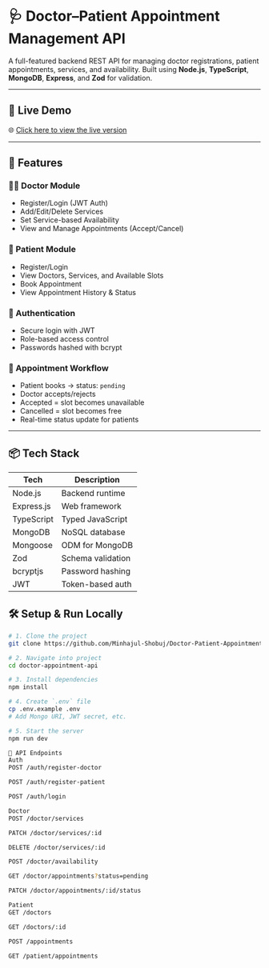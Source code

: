 # 🩺 Doctor–Patient Appointment Management API

A full-featured backend REST API for managing doctor registrations, patient appointments, services, and availability. Built using **Node.js**, **TypeScript**, **MongoDB**, **Express**, and **Zod** for validation.

---

## 🚀 Live Demo

🌐 [Click here to view the live version](https://doctor-tec.vercel.app)

---

## 🚀 Features

### 👨‍⚕️ Doctor Module

- Register/Login (JWT Auth)
- Add/Edit/Delete Services
- Set Service-based Availability
- View and Manage Appointments (Accept/Cancel)

### 👤 Patient Module

- Register/Login
- View Doctors, Services, and Available Slots
- Book Appointment
- View Appointment History & Status

### 🔐 Authentication

- Secure login with JWT
- Role-based access control
- Passwords hashed with bcrypt

### 🔁 Appointment Workflow

- Patient books → status: `pending`
- Doctor accepts/rejects
- Accepted = slot becomes unavailable
- Cancelled = slot becomes free
- Real-time status update for patients

---

## 📦 Tech Stack

| Tech       | Description       |
| ---------- | ----------------- |
| Node.js    | Backend runtime   |
| Express.js | Web framework     |
| TypeScript | Typed JavaScript  |
| MongoDB    | NoSQL database    |
| Mongoose   | ODM for MongoDB   |
| Zod        | Schema validation |
| bcryptjs   | Password hashing  |
| JWT        | Token-based auth  |

## 🛠 Setup & Run Locally

```bash
# 1. Clone the project
git clone https://github.com/Minhajul-Shobuj/Doctor-Patient-Appointment-Management-System-

# 2. Navigate into project
cd doctor-appointment-api

# 3. Install dependencies
npm install

# 4. Create `.env` file
cp .env.example .env
# Add Mongo URI, JWT secret, etc.

# 5. Start the server
npm run dev

📮 API Endpoints
Auth
POST /auth/register-doctor

POST /auth/register-patient

POST /auth/login

Doctor
POST /doctor/services

PATCH /doctor/services/:id

DELETE /doctor/services/:id

POST /doctor/availability

GET /doctor/appointments?status=pending

PATCH /doctor/appointments/:id/status

Patient
GET /doctors

GET /doctors/:id

POST /appointments

GET /patient/appointments
```
